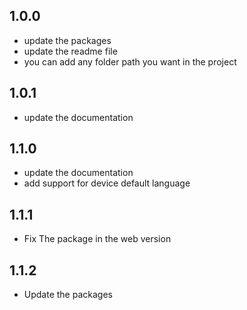 ## 1.0.0

* update the packages
* update the readme file
* you can add any folder path you want in the project


## 1.0.1

* update the documentation

## 1.1.0

* update the documentation
* add support for device default language


## 1.1.1

* Fix The package in the web version

## 1.1.2
* Update the packages